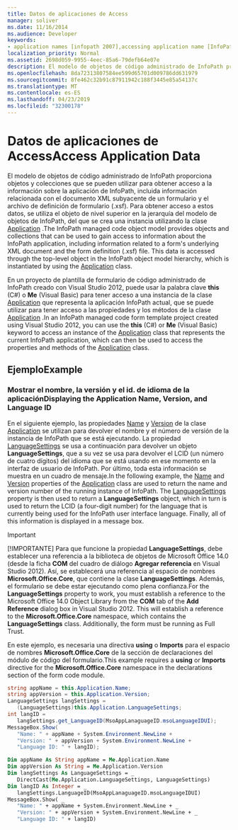 ```yaml
---
title: Datos de aplicaciones de Access
manager: soliver
ms.date: 11/16/2014
ms.audience: Developer
keywords:
- application names [infopath 2007],accessing application name [InfoPath 2007],InfoPath 2007, accessing application data,accessing application version [InfoPath 2007],application versions [InfoPath 2007],language IDs [InfoPath 2007],LCID [InfoPath 2007],application data [InfoPath 2007],accessing language ID [InfoPath 2007]
localization_priority: Normal
ms.assetid: 2698d059-9955-4eec-85a6-79defb64e07e
description: El modelo de objetos de código administrado de InfoPath proporciona objetos y colecciones que se pueden utilizar para obtener acceso a la información sobre la aplicación de InfoPath, incluida información relacionada con el documento XML subyacente de un formulario y el archivo de definición de formulario (.xsf). Para obtener acceso a estos datos, se utiliza el objeto de nivel superior en la jerarquía del modelo de objetos de InfoPath, del que se crea una instancia utilizando la clase Application .
ms.openlocfilehash: 8da72313807584ee599d65701d009786dd631979
ms.sourcegitcommit: 8fe462c32b91c87911942c188f3445e85a54137c
ms.translationtype: MT
ms.contentlocale: es-ES
ms.lasthandoff: 04/23/2019
ms.locfileid: "32300178"
---
```

# <a name="access-application-data"></a><span data-ttu-id="f9db2-105">Datos de aplicaciones de Access</span><span class="sxs-lookup"><span data-stu-id="f9db2-105">Access Application Data</span></span>

<span data-ttu-id="f9db2-p102">El modelo de objetos de código administrado de InfoPath proporciona objetos y colecciones que se pueden utilizar para obtener acceso a la información sobre la aplicación de InfoPath, incluida información relacionada con el documento XML subyacente de un formulario y el archivo de definición de formulario (.xsf). Para obtener acceso a estos datos, se utiliza el objeto de nivel superior en la jerarquía del modelo de objetos de InfoPath, del que se crea una instancia utilizando la clase [Application](https://msdn.microsoft.com/library/Microsoft.Office.InfoPath.Application.aspx) .</span><span class="sxs-lookup"><span data-stu-id="f9db2-p102">The InfoPath managed code object model provides objects and collections that can be used to gain access to information about the InfoPath application, including information related to a form's underlying XML document and the form definition (.xsf) file. This data is accessed through the top-level object in the InfoPath object model hierarchy, which is instantiated by using the [Application](https://msdn.microsoft.com/library/Microsoft.Office.InfoPath.Application.aspx) class.</span></span> 
  
<span data-ttu-id="f9db2-108">En un proyecto de plantilla de formulario de código administrado de InfoPath creado con Visual Studio 2012, puede usar la palabra clave **this** (C#) o **Me** (Visual Basic) para tener acceso a una instancia de la clase [Application](https://msdn.microsoft.com/library/Microsoft.Office.InfoPath.Application.aspx) que representa la aplicación InfoPath actual, que se puede utilizar para tener acceso a las propiedades y los métodos de la clase [Application](https://msdn.microsoft.com/library/Microsoft.Office.InfoPath.Application.aspx) .</span><span class="sxs-lookup"><span data-stu-id="f9db2-108">In an InfoPath managed code form template project created using Visual Studio 2012, you can use the **this** (C#) or **Me** (Visual Basic) keyword to access an instance of the [Application](https://msdn.microsoft.com/library/Microsoft.Office.InfoPath.Application.aspx) class that represents the current InfoPath application, which can then be used to access the properties and methods of the [Application](https://msdn.microsoft.com/library/Microsoft.Office.InfoPath.Application.aspx) class.</span></span> 
  
## <a name="example"></a><span data-ttu-id="f9db2-109">Ejemplo</span><span class="sxs-lookup"><span data-stu-id="f9db2-109">Example</span></span>

### <a name="displaying-the-application-name-version-and-language-id"></a><span data-ttu-id="f9db2-110">Mostrar el nombre, la versión y el id. de idioma de la aplicación</span><span class="sxs-lookup"><span data-stu-id="f9db2-110">Displaying the Application Name, Version, and Language ID</span></span>

<span data-ttu-id="f9db2-p103">En el siguiente ejemplo, las propiedades [Name](https://msdn.microsoft.com/library/Microsoft.Office.InfoPath.Application.Name.aspx) y [Version](https://msdn.microsoft.com/library/Microsoft.Office.InfoPath.Application.Version.aspx) de la clase [Application](https://msdn.microsoft.com/library/Microsoft.Office.InfoPath.Application.aspx) se utilizan para devolver el nombre y el número de versión de la instancia de InfoPath que se está ejecutando. La propiedad [LanguageSettings](https://msdn.microsoft.com/library/Microsoft.Office.InfoPath.Application.LanguageSettings.aspx) se usa a continuación para devolver un objeto **LanguageSettings**, que a su vez se usa para devolver el LCID (un número de cuatro dígitos) del idioma que se está usando en ese momento en la interfaz de usuario de InfoPath. Por último, toda esta información se muestra en un cuadro de mensaje.</span><span class="sxs-lookup"><span data-stu-id="f9db2-p103">In the following example, the [Name](https://msdn.microsoft.com/library/Microsoft.Office.InfoPath.Application.Name.aspx) and [Version](https://msdn.microsoft.com/library/Microsoft.Office.InfoPath.Application.Version.aspx) properties of the [Application](https://msdn.microsoft.com/library/Microsoft.Office.InfoPath.Application.aspx) class are used to return the name and version number of the running instance of InfoPath. The [LanguageSettings](https://msdn.microsoft.com/library/Microsoft.Office.InfoPath.Application.LanguageSettings.aspx) property is then used to return a **LanguageSettings** object, which in turn is used to return the LCID (a four-digit number) for the language that is currently being used for the InfoPath user interface language. Finally, all of this information is displayed in a message box.</span></span> 
  
> [!IMPORTANT]
> <span data-ttu-id="f9db2-p104">[!IMPORTANTE] Para que funcione la propiedad **LanguageSettings**, debe establecer una referencia a la biblioteca de objetos de Microsoft Office 14.0 (desde la ficha **COM** del cuadro de diálogo **Agregar referencia** en Visual Studio 2012). Así, se establecerá una referencia al espacio de nombres **Microsoft.Office.Core**, que contiene la clase **LanguageSettings**. Además, el formulario se debe estar ejecutando como plena confianza.</span><span class="sxs-lookup"><span data-stu-id="f9db2-p104">For the **LanguageSettings** property to work, you must establish a reference to the Microsoft Office 14.0 Object Library from the **COM** tab of the **Add Reference** dialog box in Visual Studio 2012. This will establish a reference to the **Microsoft.Office.Core** namespace, which contains the **LanguageSettings** class. Additionally, the form must be running as Full Trust.</span></span> 
  
<span data-ttu-id="f9db2-117">En este ejemplo, es necesaria una directiva **using** o **Imports** para el espacio de nombres **Microsoft.Office.Core** de la sección de declaraciones del módulo de código del formulario.</span><span class="sxs-lookup"><span data-stu-id="f9db2-117">This example requires a **using** or **Imports** directive for the **Microsoft.Office.Core** namespace in the declarations section of the form code module.</span></span> 
  
```cs
string appName = this.Application.Name;
string appVersion = this.Application.Version;
LanguageSettings langSettings = 
   (LanguageSettings)this.Application.LanguageSettings;
int langID = 
   langSettings.get_LanguageID(MsoAppLanaguageID.msoLanguageIDUI);
MessageBox.Show(
   "Name: " + appName + System.Environment.NewLine +
   "Version: " + appVersion + System.Environment.NewLine +
   "Language ID: " + langID);
```

```vb
Dim appName As String appName = Me.Application.Name
Dim appVersion As String = Me.Application.Version
Dim langSettings As LanguageSettings = _
   DirectCast(Me.Application.LanguageSettings, LanguageSettings)
Dim langID As Integer = _
   langSettings.LanguageID(MsoAppLanaguageID.msoLanguageIDUI)
MessageBox.Show( _
   "Name: " + appName + System.Environment.NewLine + _
   "Version: " + appVersion + System.Environment.NewLine + _
   "Language ID: " + langID)
```


